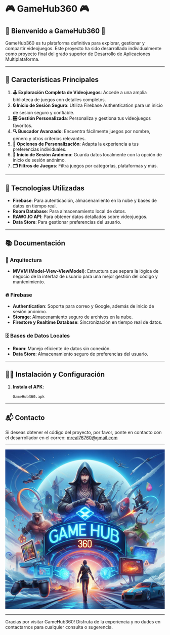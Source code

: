 # 🎮 GameHub360 🎮

## 🌟 Bienvenido a GameHub360 🌟

GameHub360 es tu plataforma definitiva para explorar, gestionar y compartir videojuegos. Este proyecto ha sido desarrollado individualmente como proyecto final del grado superior de Desarrollo de Aplicaciones Multiplataforma.

---

## 🚀 Características Principales

1. **🕹 Exploración Completa de Videojuegos**: Accede a una amplia biblioteca de juegos con detalles completos.
2. **🔒 Inicio de Sesión Seguro**: Utiliza Firebase Authentication para un inicio de sesión seguro y confiable.
3. **🎛 Gestión Personalizada**: Personaliza y gestiona tus videojuegos favoritos.
4. **🔍 Buscador Avanzado**: Encuentra fácilmente juegos por nombre, género y otros criterios relevantes.
5. **🎨 Opciones de Personalización**: Adapta la experiencia a tus preferencias individuales.
6. **👤 Inicio de Sesión Anónimo**: Guarda datos localmente con la opción de inicio de sesión anónimo.
7. **🗂 Filtros de Juegos**: Filtra juegos por categorías, plataformas y más.

---

## 📲 Tecnologías Utilizadas

- **Firebase**: Para autenticación, almacenamiento en la nube y bases de datos en tiempo real.
- **Room Database**: Para almacenamiento local de datos.
- **RAWG.IO API**: Para obtener datos detallados sobre videojuegos.
- **Data Store**: Para gestionar preferencias del usuario.

---

## 📚 Documentación

### 📐 Arquitectura

- **MVVM (Model-View-ViewModel)**: Estructura que separa la lógica de negocio de la interfaz de usuario para una mejor gestión del código y mantenimiento.

### 🔥 Firebase

- **Authentication**: Soporte para correo y Google, además de inicio de sesión anónimo.
- **Storage**: Almacenamiento seguro de archivos en la nube.
- **Firestore y Realtime Database**: Sincronización en tiempo real de datos.

### 🗄 Bases de Datos Locales

- **Room**: Manejo eficiente de datos sin conexión.
- **Data Store**: Almacenamiento seguro de preferencias del usuario.

---

## 👨‍💻 Instalación y Configuración

1. **Instala el APK**:
   ```bash
   GameHub360.apk
   ```

---

## 📬 Contacto

Si deseas obtener el código del proyecto, por favor, ponte en contacto con el desarrollador en el correo: [mreal76760@gmail.com](mailto:mreal76760@gmail.com)

---

![Bienvenida](https://github.com/migueelrb/GameHub360-APK/blob/dac2209681b82dc8d5d792c6e3ecc9b11736f0e3/bienvenida.jpg)

---

Gracias por visitar GameHub360! Disfruta de la experiencia y no dudes en contactarnos para cualquier consulta o sugerencia.
